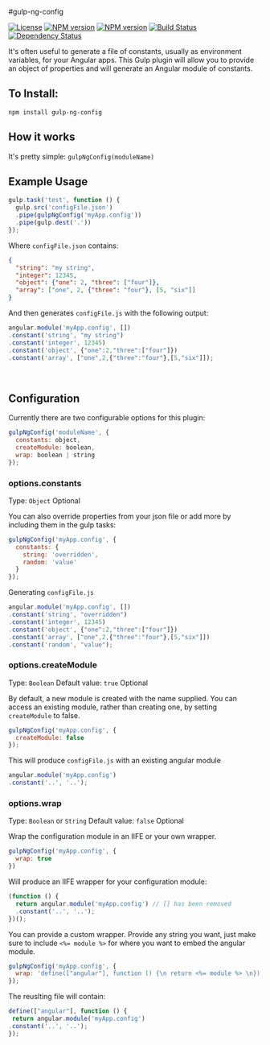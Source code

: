 #gulp-ng-config

[![License](http://img.shields.io/badge/license-MIT-blue.svg?style=flat)](https://npmjs.org/package/gulp-ng-config)
[![NPM version](http://img.shields.io/npm/v/gulp-ng-config.svg?style=flat)](https://npmjs.org/package/gulp-ng-config)
[![NPM version](http://img.shields.io/npm/dm/gulp-ng-config.svg?style=flat)](https://npmjs.org/package/gulp-ng-config)
[![Build Status](http://img.shields.io/travis/ajwhite/gulp-ng-config.svg?style=flat)](http://travis-ci.org/ajwhite/gulp-ng-config)
[![Dependency Status](http://img.shields.io/gemnasium/ajwhite/gulp-ng-config.svg?style=flat)](https://gemnasium.com/ajwhite/gulp-ng-config)

It's often useful to generate a file of constants, usually as environment variables, for your Angular apps.
This Gulp plugin will allow you to provide an object of properties and will generate an Angular module of constants.

## To Install:
`npm install gulp-ng-config`

## How it works
It's pretty simple:
`gulpNgConfig(moduleName)`


## Example Usage
```javascript
gulp.task('test', function () {
  gulp.src('configFile.json')
  .pipe(gulpNgConfig('myApp.config'))
  .pipe(gulp.dest('.'))
});
```
Where `configFile.json` contains:
```json
{
  "string": "my string",
  "integer": 12345,
  "object": {"one": 2, "three": ["four"]},
  "array": ["one", 2, {"three": "four"}, [5, "six"]]
}
```
And then generates `configFile.js` with the following output:

```js
angular.module('myApp.config', [])
.constant('string', "my string")
.constant('integer', 12345)
.constant('object', {"one":2,"three":["four"]})
.constant('array', ["one",2,{"three":"four"},[5,"six"]]);
```
<br/>


## Configuration
Currently there are two configurable options for this plugin:
```javascript
gulpNgConfig('moduleName', {
  constants: object,
  createModule: boolean,
  wrap: boolean | string
});
```

### options.constants
Type: `Object` Optional

You can also override properties from your json file or add more by including them in the gulp tasks:
```javascript
gulpNgConfig('myApp.config', {
  constants: {
    string: 'overridden',
    random: 'value'
  }
});
```
Generating `configFile.js`
```js
angular.module('myApp.config', [])
.constant('string', "overridden")
.constant('integer', 12345)
.constant('object', {"one":2,"three":["four"]})
.constant('array', ["one",2,{"three":"four"},[5,"six"]])
.constant('random', "value");

```

### options.createModule
Type: `Boolean` Default value: `true` Optional

By default, a new module is created with the name supplied. You can access an existing module, rather than creating one, by setting `createModule` to false.
```javascript
gulpNgConfig('myApp.config', {
  createModule: false
});
```

This will produce `configFile.js` with an existing angular module
```javascript
angular.module('myApp.config')
.constant('..', '..');
```

### options.wrap
Type: `Boolean` or `String` Default value: `false` Optional

Wrap the configuration module in an IIFE or your own wrapper.

```js
gulpNgConfig('myApp.config', {
  wrap: true
})
```

Will produce an IIFE wrapper for your configuration module:
```javascript
(function () {
  return angular.module('myApp.config') // [] has been removed
  .constant('..', '..');
})();
```

You can provide a custom wrapper. Provide any string you want, just make sure to include `<%= module %>` for where you want to embed the angular module.
```js
gulpNgConfig('myApp.config', {
  wrap: 'define(["angular"], function () {\n return <%= module %> \n});'
});
```

The reuslting file will contain:
```js
define(["angular"], function () {
 return angular.module('myApp.config')
.constant('..', '..');
});
```
